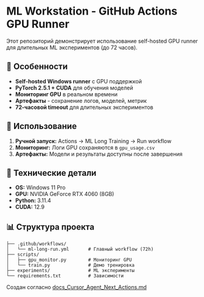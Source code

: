 # ML Workstation - GitHub Actions GPU Runner

Этот репозиторий демонстрирует использование self-hosted GPU runner для длительных ML экспериментов (до 72 часов).

## 🎯 Особенности

- **Self-hosted Windows runner** с GPU поддержкой
- **PyTorch 2.5.1 + CUDA** для обучения моделей  
- **Мониторинг GPU** в реальном времени
- **Артефакты** - сохранение логов, моделей, метрик
- **72-часовой timeout** для длительных экспериментов

## 🚀 Использование

1. **Ручной запуск:** Actions → ML Long Training → Run workflow
2. **Мониторинг:** Логи GPU сохраняются в `gpu_usage.csv`
3. **Артефакты:** Модели и результаты доступны после завершения

## 🔧 Технические детали

- **OS:** Windows 11 Pro
- **GPU:** NVIDIA GeForce RTX 4060 (8GB)  
- **Python:** 3.11.4
- **CUDA:** 12.9

## 📊 Структура проекта

```
├── .github/workflows/
│   └── ml-long-run.yml       # Главный workflow (72h)
├── scripts/
│   ├── gpu_monitor.py        # Мониторинг GPU
│   └── train.py              # Демо тренировка
├── experiments/              # ML эксперименты
└── requirements.txt          # Зависимости
```

Создан согласно [docs_Cursor_Agent_Next_Actions.md](docs_Cursor_Agent_Next_Actions.md)
